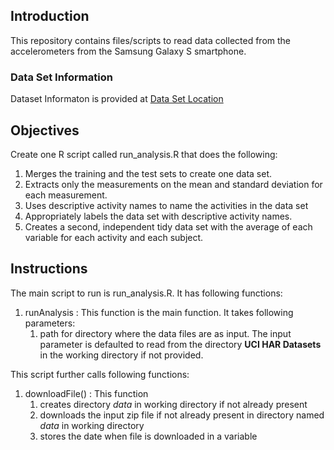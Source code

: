## Introduction
This repository contains files/scripts to read data collected from the accelerometers from the Samsung Galaxy S smartphone.  

### Data Set Information
Dataset Informaton is provided at [Data Set Location](http://archive.ics.uci.edu/ml/datasets/Human+Activity+Recognition+Using+Smartphones "Title") 

## Objectives
Create one R script called run_analysis.R that does the following: 

1. Merges the training and the test sets to create one data set.
2. Extracts only the measurements on the mean and standard deviation for each measurement. 
3. Uses descriptive activity names to name the activities in the data set
4. Appropriately labels the data set with descriptive activity names. 
5. Creates a second, independent tidy data set with the average of each variable for each activity and each subject.

## Instructions
The main script to run is run_analysis.R.  It has following functions:

1. runAnalysis : This function is the main function.  It takes following parameters:
    1. path for directory where the data files are as input.  The input parameter is defaulted to read from the directory **UCI HAR Datasets** in the working directory if not provided.  

This script further calls following functions:

1. downloadFile() : This function
    1. creates directory *data* in working directory if not already present
    2. downloads the input zip file if not already present in directory named *data* in working directory
    3. stores the date when file is downloaded in a variable
